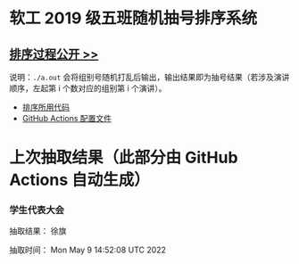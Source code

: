 # 软工 2019 级五班随机抽号排序系统

## [排序过程公开 >>](https://github.com/bobby285271/stuselect/actions)

说明：`./a.out` 会将组别号随机打乱后输出，输出结果即为抽号结果（若涉及演讲顺序，左起第 i 个数对应的组别第 i 个演讲）。

* [排序所用代码](class5.cpp)
* [GitHub Actions 配置文件](.github/workflows/update.yml)

# 上次抽取结果（此部分由 GitHub Actions 自动生成）

### 学生代表大会
抽取结果： 徐旗 

抽取时间：
Mon May  9 14:52:08 UTC 2022

